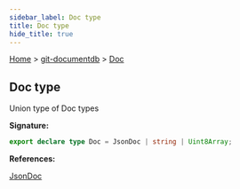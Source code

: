 ```yaml
---
sidebar_label: Doc type
title: Doc type
hide_title: true
---
```


[Home](./index.md) &gt; [git-documentdb](./git-documentdb.md) &gt; [Doc](./git-documentdb.doc.md)

## Doc type

Union type of Doc types

<b>Signature:</b>

```typescript
export declare type Doc = JsonDoc | string | Uint8Array;
```
<b>References:</b>

[JsonDoc](./git-documentdb.jsondoc.md)

